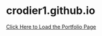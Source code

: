 # crodier1.github.io
[Click Here to Load the Portfolio Page](https://crodier1.github.io/Responsive-Portfolio/index.html)